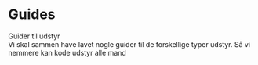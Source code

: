 # Guides
Guider til udstyr
<br>
Vi skal sammen have lavet nogle guider til de forskellige typer udstyr. Så vi nemmere kan kode udstyr alle mand
